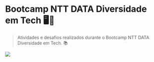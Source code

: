 # **Bootcamp NTT DATA Diversidade em Tech** 🖥️🚀

 > Atividades e desafios realizados durante o Bootcamp NTT DATA Diversidade em Tech. 📚
 
[![](https://hermes.digitalinnovation.one/tracks/5b4d8458-eb51-4a55-8dec-039b2374a096.png)](https://web.dio.me/track/38a27e68-67ae-444d-9110-1056e605237d)
 
